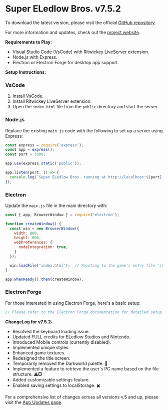 # Super ELedlow Bros. v7.5.2

To download the latest version, please visit the official [GitHub repository](https://github.com/ELedlow-Studios/Super-ELedlow-Bros).

For more information and updates, check out the [project website](https://mastercodebuild.wixsite.com/eledlow-pc-port).

**Requirements to Play:**
- Visual Studio Code (VsCode) with Ritwickey LiveServer extension.
- Node.js with Express.
- Electron or Electron Forge for desktop app support.

**Setup Instructions:**

### VsCode
1. Install VsCode.
2. Install Ritwickey LiveServer extension.
3. Open the `index.html` file from the `public` directory and start the server.

### Node.js
Replace the existing `main.js` code with the following to set up a server using Express:
```javascript
const express = require('express');
const app = express();
const port = 3000;

app.use(express.static('public'));

app.listen(port, () => {
  console.log(`Super ELedlow Bros. running at http://localhost:${port}`);
});
```

### Electron
Update the `main.js` file in the main directory with:
```javascript
const { app, BrowserWindow } = require('electron');

function createWindow() {
  const win = new BrowserWindow({
    width: 800,
    height: 600,
    webPreferences: {
      nodeIntegration: true,
    }
  });

  win.loadFile('index.html');  // Pointing to the game's entry file 'index.html'
}

app.whenReady().then(createWindow);
```

### Electron Forge
For those interested in using Electron Forge, here's a basic setup:
```javascript
// Please refer to the Electron Forge documentation for detailed setup instructions.
```

**ChangeLog for v7.5.2:**
- Resolved the keyboard loading issue.
- Updated FULL credits for ELedlow Studios and Nintendo.
- Introduced Mobile controls (currently disabled).
- Implemented unique styles.
- Enhanced game textures.
- Redesigned the title screen.
- Temporarily removed the Darkworld palette. 📂
- Implemented a feature to retrieve the user's PC name based on the file structure. ⚠️❎
- Added customizable settings feature.
- Enabled saving settings to localStorage. ✖️

For a comprehensive list of changes across all versions v.5 and up, please visit the [App Updates page](https://mastercodebuild.wixsite.com/eledlow-pc-port/download/app-updates).
